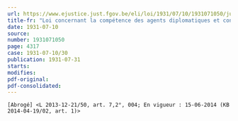 ```yaml
---
url: https://www.ejustice.just.fgov.be/eli/loi/1931/07/10/1931071050/justel
title-fr: "Loi concernant la compétence des agents diplomatiques et consulaires en matière notariale (NOTE : Consultation des versions antérieures à partir du 16-05-2003 et mise à jour au 21-01-2014)"
date: 1931-07-10
source:
number: 1931071050
page: 4317
case: 1931-07-10/30
publication: 1931-07-31
starts:
modifies:
pdf-original:
pdf-consolidated:
---
```


`[Abrogé] <L 2013-12-21/50, art. 7,2°, 004; En vigueur : 15-06-2014 (KB 2014-04-19/02, art. 1)>`
